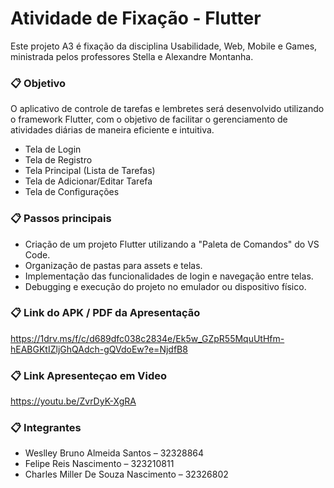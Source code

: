 # Atividade de Fixação - Flutter


Este projeto A3 é fixação da disciplina Usabilidade, Web, Mobile e Games, ministrada pelos professores Stella e Alexandre Montanha. 


### 📋 Objetivo

O aplicativo de controle de tarefas e lembretes será desenvolvido utilizando 
o framework Flutter, com o objetivo de facilitar o gerenciamento de atividades diárias de 
maneira eficiente e intuitiva.


* Tela de Login
* Tela de Registro
* Tela Principal (Lista de Tarefas)
* Tela de Adicionar/Editar Tarefa
* Tela de Configurações


### 📋 Passos principais


* Criação de um projeto Flutter utilizando a "Paleta de Comandos" do VS Code.
* Organização de pastas para assets e telas.
* Implementação das funcionalidades de login e navegação entre telas.
* Debugging e execução do projeto no emulador ou dispositivo físico.

### 📋 Link do APK / PDF da Apresentação

https://1drv.ms/f/c/d689dfc038c2834e/Ek5w_GZpR55MquUtHfm-hEABGKtIZljGhQAdch-gQVdoEw?e=NjdfB8

### 📋 Link Apresenteçao em Video

https://youtu.be/ZvrDyK-XgRA

### 📋 Integrantes

* Weslley Bruno Almeida Santos – 32328864
* Felipe Reis Nascimento – 323210811
* Charles Miller De Souza Nascimento – 32326802
